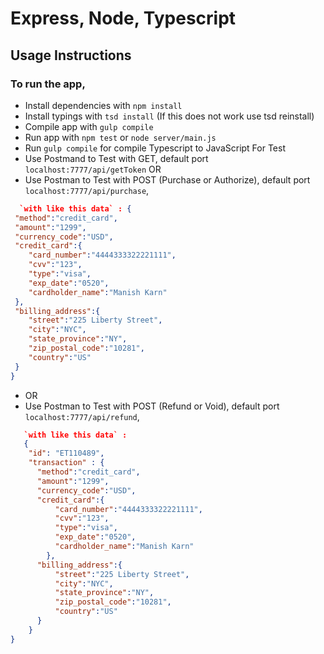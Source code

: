 # Express, Node, Typescript

## Usage Instructions

### To run the app,

 - Install dependencies with `npm install`
 - Install typings with `tsd install` (If this does not work use tsd reinstall)
 - Compile app with `gulp compile`
 - Run app with `npm test` or `node server/main.js`
 - Run `gulp compile` for compile Typescript to JavaScript
 For Test
  - Use Postmand to Test with GET, default port `localhost:7777/api/getToken`
  OR
  - Use Postman to Test with POST (Purchase or Authorize), default port `localhost:7777/api/purchase`,
  ``` JSON 
    `with like this data` : {  
   "method":"credit_card",
   "amount":"1299",
   "currency_code":"USD",
   "credit_card":{  
      "card_number":"4444333322221111",
      "cvv":"123",
      "type":"visa",
      "exp_date":"0520",
      "cardholder_name":"Manish Karn"
   },
   "billing_address":{  
      "street":"225 Liberty Street",
      "city":"NYC",
      "state_province":"NY",
      "zip_postal_code":"10281",
      "country":"US"
   }
}
```

- OR
- Use Postman to Test with POST (Refund or Void), default port `localhost:7777/api/refund`,

``` JSON 
   `with like this data` : 
   {
    "id": "ET110489",
    "transaction" : {
      "method":"credit_card",
      "amount":"1299",
      "currency_code":"USD",
      "credit_card":{  
          "card_number":"4444333322221111",
          "cvv":"123",
          "type":"visa",
          "exp_date":"0520",
          "cardholder_name":"Manish Karn"
        },
      "billing_address":{  
          "street":"225 Liberty Street",
          "city":"NYC",
          "state_province":"NY",
          "zip_postal_code":"10281",
          "country":"US"
      }
    }
}
```